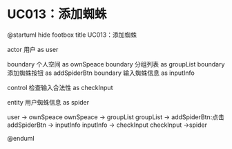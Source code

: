 # UC013：添加蜘蛛

@startuml
hide footbox
title UC013：添加蜘蛛

actor 用户 as user

boundary 个人空间 as ownSpeace
boundary 分组列表 as groupList
boundary 添加蜘蛛按钮 as addSpiderBtn
boundary 输入蜘蛛信息 as inputInfo

control 检查输入合法性 as checkInput

entity 用户蜘蛛信息 as spider

user -> ownSpeace
ownSpeace -> groupList
groupList -> addSpiderBtn:点击
addSpiderBtn -> inputInfo
inputInfo -> checkInput
checkInput ->spider

@enduml

